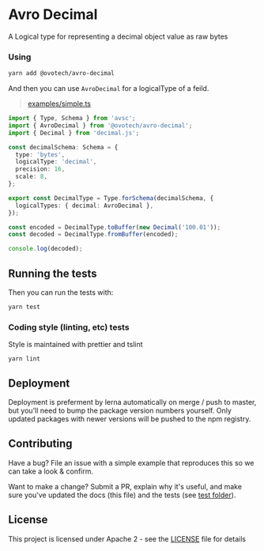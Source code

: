 # Avro Decimal

A Logical type for representing a decimal object value as raw bytes

### Using

```bash
yarn add @ovotech/avro-decimal
```

And then you can use `AvroDecimal` for a logicalType of a feild.

> [examples/simple.ts](examples/simple.ts)

```typescript
import { Type, Schema } from 'avsc';
import { AvroDecimal } from '@ovotech/avro-decimal';
import { Decimal } from 'decimal.js';

const decimalSchema: Schema = {
  type: 'bytes',
  logicalType: 'decimal',
  precision: 16,
  scale: 8,
};

export const DecimalType = Type.forSchema(decimalSchema, {
  logicalTypes: { decimal: AvroDecimal },
});

const encoded = DecimalType.toBuffer(new Decimal('100.01'));
const decoded = DecimalType.fromBuffer(encoded);

console.log(decoded);
```

## Running the tests

Then you can run the tests with:

```bash
yarn test
```

### Coding style (linting, etc) tests

Style is maintained with prettier and tslint

```
yarn lint
```

## Deployment

Deployment is preferment by lerna automatically on merge / push to master, but you'll need to bump the package version numbers yourself. Only updated packages with newer versions will be pushed to the npm registry.

## Contributing

Have a bug? File an issue with a simple example that reproduces this so we can take a look & confirm.

Want to make a change? Submit a PR, explain why it's useful, and make sure you've updated the docs (this file) and the tests (see [test folder](test)).

## License

This project is licensed under Apache 2 - see the [LICENSE](LICENSE) file for details
